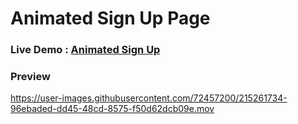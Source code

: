 # Animated Sign Up Page

### Live Demo : [Animated Sign Up](https://mrthnby.github.io/animated_sign_up/#/)

### Preview

https://user-images.githubusercontent.com/72457200/215261734-96ebaded-dd45-48cd-8575-f50d62dcb09e.mov


